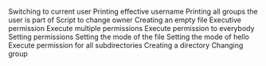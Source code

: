 Switching to current user
Printing effective username
Printing all groups the user is part of
Script to change owner
Creating an empty file
Executive permission
Execute multiple permissions
Execute permission to everybody
Setting permissions
Setting the mode of the file
Setting the mode of hello
Execute permission for all subdirectories
Creating a directory
Changing group
